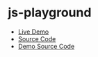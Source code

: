 # js-playground

- [Live Demo](http://projects.skratchdot.com/js-playground)
- [Source Code](https://github.com/skratchdot/js-playground)
- [Demo Source Code](https://github.com/skratchdot/js-playground/tree/gh-pages)
